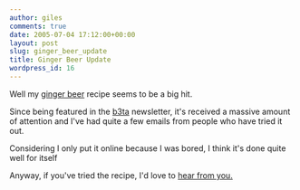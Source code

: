 ```yaml
---
author: giles
comments: true
date: 2005-07-04 17:12:00+00:00
layout: post
slug: ginger_beer_update
title: Ginger Beer Update
wordpress_id: 16
---
```


Well my [ginger beer](http://www.vurt.co.uk/Articles/GingerBeer.html) recipe seems to be a big hit.




Since being featured in the [b3ta](http://www.b3ta.com/) newsletter, it's received a massive amount of attention and I've had quite a few emails from people who have tried it out.




Considering I only put it online because I was bored, I think it's done quite well for itself




Anyway, if you've tried the recipe, I'd love to [hear from you.](http://www.vurt.co.uk/Feedback)
